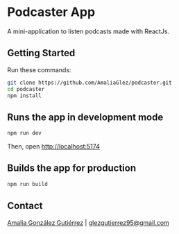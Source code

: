 # Podcaster App

A mini-application to listen podcasts made with ReactJs.

## Getting Started
Run these commands:

```sh
git clone https://github.com/AmaliaGlez/podcaster.git
cd podcaster
npm install
```

## Runs the app in development mode

```sh
npm run dev
```

Then, open [http://localhost:5174](http://localhost:5174)


## Builds the app for production

```sh
npm run build
```

## Contact
[Amalia González Gutiérrez](https://www.linkedin.com/in/amaliagonzalezgutierrez/) | glezgutierrez95@gmail.com
